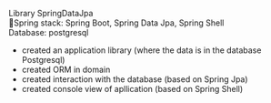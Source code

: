 Library SpringDataJpa <br />
🍃Spring stack: Spring Boot, Spring Data Jpa, Spring Shell <br />
  Database: postgresql
- created an application library (where the data is in the database Postgresql)
- created ORM in domain
- created interaction with the database (based on Spring Jpa)
- created console view of apllication (based on Spring Shell)
